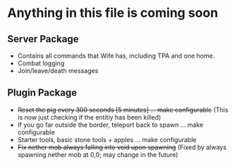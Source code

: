 # Anything in this file is coming soon

## Server Package
- Contains all commands that Wife has, including TPA and one home.
- Combat logging
- Join/leave/death messages

## Plugin Package
- ~~Reset the pig every 300 seconds [5 minutes] ... make configurable~~ (This is now just checking if the entitiy has been killed)
- If you go far outside the border, teleport back to spawn ... make configurable
- Starter tools, basic stone tools + apples ... make configurable
- ~~Fix nether mob always falling into void upon spawning~~ (Fixed by always spawning nether mob at 0,0; may change in the future)
